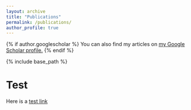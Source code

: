 ```yaml
---
layout: archive
title: "Publications"
permalink: /publications/
author_profile: true
---
```


{% if author.googlescholar %}
  You can also find my articles on <u><a href="{{author.googlescholar}}">my Google Scholar profile</a>.</u>
{% endif %}

{% include base_path %}
# Test

Here is a [test link](../_publications/model_indpd_testPV.md)
<!-- 
{% for post in site.publications reversed %}
  {% include archive-single.html %}
{% endfor %}
-->